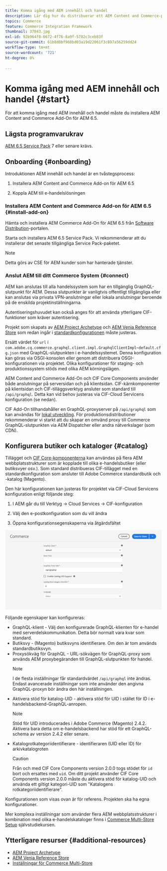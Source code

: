 ```yaml
---
title: Komma igång med AEM innehåll och handel
description: Lär dig hur du distribuerar ett AEM Content and Commerce-projekt.
topics: Commerce
feature: Commerce Integration Framework
thumbnail: 37843.jpg
exl-id: 92b964f8-6672-4f76-8a9f-5782c3ceb83f
source-git-commit: 61b8d0bf960bd03a19d22061f3c897a56259dd24
workflow-type: tm+mt
source-wordcount: '721'
ht-degree: 0%

---
```


# Komma igång med AEM innehåll och handel {#start}

För att komma igång med AEM innehåll och handel måste du installera AEM Content and Commerce Add-On för AEM 6.5.

## Lägsta programvarukrav

[AEM 6.5 Service Pack](https://experience.adobe.com/#/downloads/content/software-distribution/en/aem.html) 7 eller senare krävs.

## Onboarding {#onboarding}

Introduktionen AEM innehåll och handel är en tvåstegsprocess:

1. Installera AEM Content and Commerce Add-on för AEM 6.5

2. Koppla AEM till e-handelslösningen

### Installera AEM Content and Commerce Add-on för AEM 6.5 {#install-add-on}

Hämta och installera AEM Commerce Add-On för AEM 6.5 från [Software Distribution](https://experience.adobe.com/#/downloads/content/software-distribution/en/aem.html)-portalen.

Starta och installera AEM 6.5 Service Pack. Vi rekommenderar att du installerar det senaste tillgängliga Service Pack-paketet.

>[!NOTE]
>
>Detta görs av CSE för AEM kunder som har hanterade tjänster.

### Anslut AEM till ditt Commerce System {#connect}

AEM kan anslutas till alla handelssystem som har en tillgänglig GraphQL-slutpunkt för AEM. Dessa slutpunkter är vanligtvis offentligt tillgängliga eller kan anslutas via privata VPN-anslutningar eller lokala anslutningar beroende på de enskilda projektinställningarna.

Autentiseringshuvudet kan också anges för att använda ytterligare CIF-funktioner som kräver autentisering.

Projekt som skapats av [AEM Project Archetype](https://github.com/adobe/aem-project-archetype) och [AEM Venia Reference Store](https://github.com/adobe/aem-cif-guides-venia) som redan ingår i [standardkonfigurationen](https://github.com/adobe/aem-cif-guides-venia/blob/main/ui.config/src/main/content/jcr_root/apps/venia/osgiconfig/config/com.adobe.cq.commerce.graphql.client.impl.GraphqlClientImpl~default.cfg.json) måste justeras.

Ersätt värdet för `url` i `com.adobe.cq.commerce.graphql.client.impl.GraphqlClientImpl~default.cfg.json` med GraphQL-slutpunkten i e-handelssystemet. Denna konfiguration kan göras via OSGI-konsolen eller genom att distribuera OSGI-konfigurationen via projektet. Olika konfigurationer för staging- och produktionssystem stöds med olika AEM körningslägen.

AEM Content and Commerce Add-On och CIF Core Components använder både anslutningar på serversidan och på klientsidan. CIF-kärnkomponenter på klientsidan och CIF-tilläggsverktyg ansluter som standard till `/api/graphql`. Detta kan vid behov justeras via CIF-Cloud Servicens konfiguration (se nedan).

CIF Add-On tillhandahåller en GraphQL-proxyserver på `/api/graphql` som kan användas för [lokal utveckling](develop.md). För produktionsdistributioner rekommenderar vi starkt att du skapar en omvänd proxy till Commerce GraphQL-slutpunkten via AEM Dispatcher eller andra nätverkslager (som CDN).

## Konfigurera butiker och kataloger {#catalog}

Tillägget och [CIF Core-komponenterna](https://github.com/adobe/aem-core-cif-components) kan användas på flera AEM webbplatsstrukturer som är kopplade till olika e-handelsbutiker (eller butiksvyer osv.). Som standard distribueras CIF-tillägget med en standardkonfiguration som ansluter till Adobe Commerce standardbutik och -katalog (Magento).

Den här konfigurationen kan justeras för projektet via CIF-Cloud Servicens konfiguration enligt följande steg:

1. I AEM går du till Verktyg -> Cloud Services -> CIF-konfiguration

2. Välj den e-postkonfiguration som du vill ändra

3. Öppna konfigurationsegenskaperna via åtgärdsfältet

![Konfiguration av CIF-Cloud Services](/help/commerce/cif/assets/cif-cloud-service-config.png)

Följande egenskaper kan konfigureras:

- GraphQL-klient - Välj den konfigurerade GraphQL-klienten för e-handel med serverdelskommunikation. Detta bör normalt vara kvar som standard.
- Butiksvy - (Magento) butiksvyns identifierare. Om den är tom används standardbutiksvyn.
- Proxysökväg för GraphQL - URL-sökvägen för GraphQL-proxy som används AEM proxybegäranden till GraphQL-slutpunkten för handel.
   >[!NOTE]
   >
   > I de flesta inställningar får standardvärdet `/api/graphql` inte ändras. Endast avancerade inställningar som inte använder den angivna GraphQL-proxyn bör ändra den här inställningen.
- Aktivera stöd för katalog-UID - aktivera stöd för UID i stället för ID i e-handelsbackend-GraphQL-anropen.
   >[!NOTE]
   >
   > Stöd för UID introducerades i Adobe Commerce (Magento) 2.4.2. Aktivera bara detta om e-handelsbackend har stöd för ett GraphQL-schema av version 2.4.2 eller senare.
- Katalogrotkategoriidentifierare - identifieraren (UID eller ID) för arkivkatalogroten
   >[!CAUTION]
   >
   > Från och med CIF Core Components version 2.0.0 togs stödet för `id` bort och ersattes med `uid`. Om ditt projekt använder CIF Core Components version 2.0.0 måste du aktivera stöd för katalog-UID och använda ett giltigt kategori-UID som &quot;Katalogens rotkategoriidentifierare&quot;.

Konfigurationen som visas ovan är för referens. Projekten ska ha egna konfigurationer.

Mer komplexa inställningar som använder flera AEM webbplatsstrukturer i kombination med olika e-handelskataloger finns i [Commerce Multi-Store Setup](configuring/multi-store-setup.md) självstudiekursen.

## Ytterligare resurser {#additional-resources}

- [AEM Project Archetype](https://github.com/adobe/aem-project-archetype)
- [AEM Venia Reference Store](https://github.com/adobe/aem-cif-guides-venia)
- [Inställningar för Commerce Multi-Store](configuring/multi-store-setup.md)
